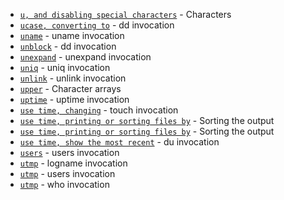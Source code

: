 - [`u, and disabling special characters`](https://www.gnu.org/software/coreutils/manual/html_node/Characters.html#index-u_002c-and-disabling-special-characters) - Characters
- [`ucase, converting to`](https://www.gnu.org/software/coreutils/manual/html_node/dd-invocation.html#index-ucase_002c-converting-to) - dd invocation
- [`uname`](https://www.gnu.org/software/coreutils/manual/html_node/uname-invocation.html#index-uname) - uname invocation
- [`unblock`](https://www.gnu.org/software/coreutils/manual/html_node/dd-invocation.html#index-unblock) - dd invocation
- [`unexpand`](https://www.gnu.org/software/coreutils/manual/html_node/unexpand-invocation.html#index-unexpand) - unexpand invocation
- [`uniq`](https://www.gnu.org/software/coreutils/manual/html_node/uniq-invocation.html#index-uniq) - uniq invocation
- [`unlink`](https://www.gnu.org/software/coreutils/manual/html_node/unlink-invocation.html#index-unlink) - unlink invocation
- [`upper`](https://www.gnu.org/software/coreutils/manual/html_node/Character-arrays.html#index-upper) - Character arrays
- [`uptime`](https://www.gnu.org/software/coreutils/manual/html_node/uptime-invocation.html#index-uptime) - uptime invocation
- [`use time, changing`](https://www.gnu.org/software/coreutils/manual/html_node/touch-invocation.html#index-use-time_002c-changing) - touch invocation
- [`use time, printing or sorting files by`](https://www.gnu.org/software/coreutils/manual/html_node/Sorting-the-output.html#index-use-time_002c-printing-or-sorting-files-by) - Sorting the output
- [`use time, printing or sorting files by`](https://www.gnu.org/software/coreutils/manual/html_node/Sorting-the-output.html#index-use-time_002c-printing-or-sorting-files-by-1) - Sorting the output
- [`use time, show the most recent`](https://www.gnu.org/software/coreutils/manual/html_node/du-invocation.html#index-use-time_002c-show-the-most-recent) - du invocation
- [`users`](https://www.gnu.org/software/coreutils/manual/html_node/users-invocation.html#index-users) - users invocation
- [`utmp`](https://www.gnu.org/software/coreutils/manual/html_node/logname-invocation.html#index-utmp) - logname invocation
- [`utmp`](https://www.gnu.org/software/coreutils/manual/html_node/users-invocation.html#index-utmp-1) - users invocation
- [`utmp`](https://www.gnu.org/software/coreutils/manual/html_node/who-invocation.html#index-utmp-2) - who invocation
